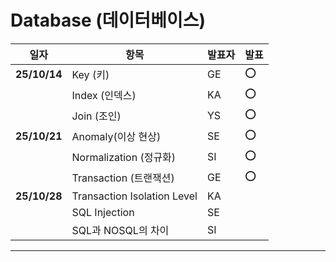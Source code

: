 # Database (데이터베이스)

| 일자 | 항목 | 발표자 | 발표 |
|------|------|------|------|
|**25/10/14**| Key (키) | GE | ⭕
|        | Index (인덱스) | KA | ⭕
|        | Join (조인) | YS | ⭕
|**25/10/21**| Anomaly(이상 현상) | SE | ⭕
|        | Normalization (정규화) | SI | ⭕
|        | Transaction (트랜잭션) | GE | ⭕
|**25/10/28**| Transaction Isolation Level | KA |
|        | SQL Injection | SE |
|        | SQL과 NOSQL의 차이 | SI |

<hr>




